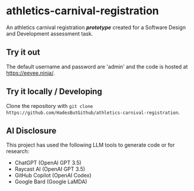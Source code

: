 # athletics-carnival-registration
An athletics carnival registration ***prototype*** created for a Software Design and Development assessment task.

## Try it out
The default username and password are 'admin' and the code is hosted at https://eevee.ninja/.

## Try it locally / Developing
Clone the repository with `git clone https://github.com/HadesButGithub/athletics-carnival-registration`.

## AI Disclosure
This project has used the following LLM tools to generate code or for research:
* ChatGPT (OpenAI GPT 3.5)
* Raycast AI (OpenAI GPT 3.5)
* GitHub Copilot (OpenAI Codex)
* Google Bard (Google LaMDA)
